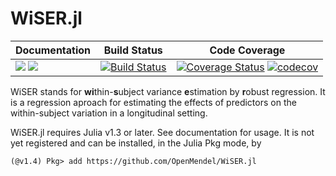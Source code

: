 # WiSER.jl

| **Documentation** | **Build Status** | **Code Coverage**  |
|-------------------|------------------|--------------------|
| [![](https://img.shields.io/badge/docs-stable-blue.svg)](https://github.com/OpenMendel/WiSER.jl/stable) [![](https://img.shields.io/badge/docs-dev-blue.svg)](https://github.com/OpenMendel/WiSER.jl/dev) | [![Build Status](https://travis-ci.com/OpenMendel/WiSER.jl.svg?branch=master)](https://travis-ci.com/OpenMendel/WiSER.jl)  | [![Coverage Status](https://coveralls.io/repos/github/OpenMendel/WiSER.jl/badge.svg?branch=master)](https://coveralls.io/github/OpenMendel/WiSER.jl?branch=master) [![codecov](https://codecov.io/gh/OpenMendel/WiSER.jl/branch/master/graph/badge.svg)](https://codecov.io/gh/OpenMendel/WiSER.jl) |  


WiSER stands for **wi**thin-**s**ubject variance **e**stimation by **r**obust regression. It is a regression aproach for estimating the effects of predictors on the within-subject variation in a longitudinal setting. 

WiSER.jl requires Julia v1.3 or later. See documentation for usage. It is not yet registered and can be installed, in the Julia Pkg mode, by
```{julia}
(@v1.4) Pkg> add https://github.com/OpenMendel/WiSER.jl
```
